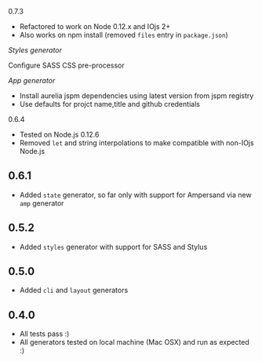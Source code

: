 0.7.3

-	Refactored to work on Node 0.12.x and IOjs 2+
-	Also works on npm install (removed `files` entry in `package.json`\)

*Styles generator*

Configure SASS CSS pre-processor

*App generator*

-	Install aurelia jspm dependencies using latest version from jspm registry
-	Use defaults for projct name,title and github credentials

0.6.4

-	Tested on Node.js 0.12.6
-	Removed `let` and string interpolations to make compatible with non-IOjs Node.js

0.6.1
-----

-	Added `state` generator, so far only with support for Ampersand via new `amp` generator

0.5.2
-----

-	Added `styles` generator with support for SASS and Stylus

0.5.0
-----

-	Added `cli` and `layout` generators

0.4.0
-----

-	All tests pass :)
-	All generators tested on local machine (Mac OSX) and run as expected :)
